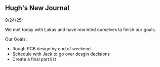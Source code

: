 ## Hugh's New Journal

9/24/25:

We met today with Lukas and have reorinted ourselves to finish our goals.

Our Goals:

* Rough PCB design by end of weekend
* Schedule with Jack to go over desgin decisions
* Create a final part list
